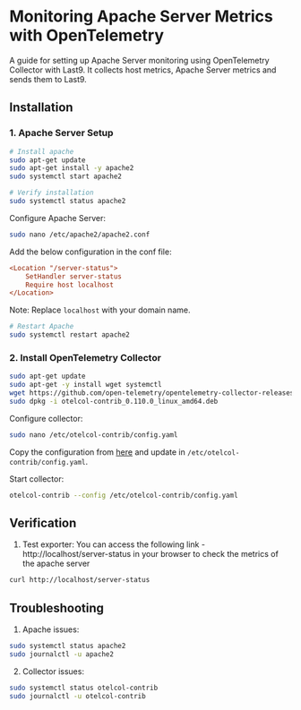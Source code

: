 # Monitoring Apache Server Metrics with OpenTelemetry

A guide for setting up Apache Server monitoring using OpenTelemetry Collector with Last9. It collects host metrics, Apache Server metrics and sends them to Last9.

## Installation

### 1. Apache Server Setup

```bash
# Install apache
sudo apt-get update
sudo apt-get install -y apache2
sudo systemctl start apache2

# Verify installation
sudo systemctl status apache2
```

Configure Apache Server:
```bash
sudo nano /etc/apache2/apache2.conf
```

Add the below configuration in the conf file:
```ini
<Location "/server-status">
    SetHandler server-status
    Require host localhost
</Location>
```
Note: Replace `localhost` with your domain name.

```bash
# Restart Apache
sudo systemctl restart apache2
```

### 2. Install OpenTelemetry Collector

```bash
sudo apt-get update
sudo apt-get -y install wget systemctl
wget https://github.com/open-telemetry/opentelemetry-collector-releases/releases/download/v0.110.0/otelcol-contrib_0.110.0_linux_amd64.deb
sudo dpkg -i otelcol-contrib_0.110.0_linux_amd64.deb
```

Configure collector:
```bash
sudo nano /etc/otelcol-contrib/config.yaml
```

Copy the configuration from [here](./otel-config.yaml) and update in `/etc/otelcol-contrib/config.yaml`.

Start collector:
```bash
otelcol-contrib --config /etc/otelcol-contrib/config.yaml
```

## Verification

1. Test exporter:
You can access the following link - http://localhost/server-status in your browser to check the metrics of the apache server

```bash
curl http://localhost/server-status
```

## Troubleshooting

1. Apache issues:
```bash
sudo systemctl status apache2
sudo journalctl -u apache2
```
2. Collector issues:
```bash
sudo systemctl status otelcol-contrib
sudo journalctl -u otelcol-contrib
```